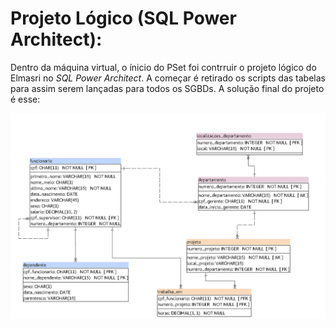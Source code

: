 # Projeto Lógico (SQL Power Architect):
Dentro da máquina virtual, o ínicio do PSet foi contrruir o projeto lógico do Elmasri no *SQL Power Architect*. A começar é retirado os scripts das tabelas para assim serem lançadas para todos os SGBDs. A solução final do projeto é esse:

![Projeto Lógico](https://github.com/GuilhermeTozziMafra/uvv_bd_1_cc1m/blob/main/pset1/imagens%20do%20projeto/Readme(2).png)
